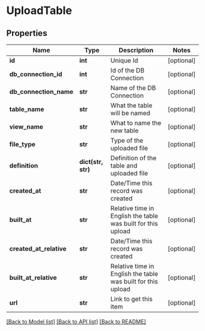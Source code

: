 # UploadTable

## Properties
Name | Type | Description | Notes
------------ | ------------- | ------------- | -------------
**id** | **int** | Unique Id | [optional] 
**db_connection_id** | **int** | Id of the DB Connection | [optional] 
**db_connection_name** | **str** | Name of the DB Connection | [optional] 
**table_name** | **str** | What the table will be named | [optional] 
**view_name** | **str** | What to name the new table | [optional] 
**file_type** | **str** | Type of the uploaded file | [optional] 
**definition** | **dict(str, str)** | Definition of the table and uploaded file | [optional] 
**created_at** | **str** | Date/Time this record was created | [optional] 
**built_at** | **str** | Relative time in English the table was built for this upload | [optional] 
**created_at_relative** | **str** | Date/Time this record was created | [optional] 
**built_at_relative** | **str** | Relative time in English the table was built for this upload | [optional] 
**url** | **str** | Link to get this item | [optional] 

[[Back to Model list]](../README.md#documentation-for-models) [[Back to API list]](../README.md#documentation-for-api-endpoints) [[Back to README]](../README.md)


